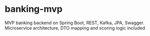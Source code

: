 # banking-mvp
MVP banking backend on Spring Boot, REST, Kafka, JPA, Swagger. Microservice architecture, DTO mapping and scoring logic included
